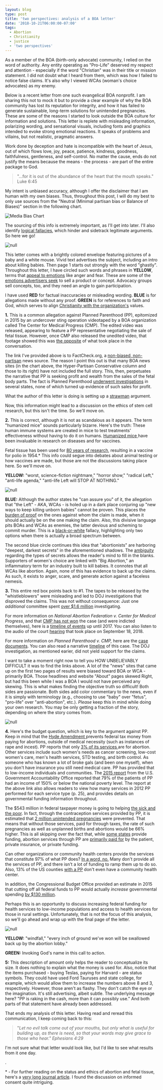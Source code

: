 ```yaml
---
layout: blog
type: post
title: 'two perspectives: analysis of a BOA letter'
date: '2018-10-21T06:00:00-07:00'
tags:
  - Abortion
  - Christianity
  - justice
  - 'two perspectives'
---
```

As a member of the BOA (birth-only advocate) community, I relied on the word of authority. Any entity operating as "Pro-Life" deserved my respect and attention - especially if the word "Christian" was in their title or mission statement. I did not doubt what I heard from them, which was how I failed to notice false claims. It's also why I viewed WCAs (woman's choice advocates) as my enemy.

Below is a recent letter from one such evangelical BOA nonprofit. I am sharing this not to mock it but to provide a clear example of why the BOA community has lost its reputation for integrity, and how it has failed to generate sustainable, long-term solutions for unintended pregnancies. These are some of the reasons I started to look outside the BOA culture for information and solutions. This letter is replete with misleading information, polarizing wording, and sensational visuals, including fonts and graphics intended to evoke strong emotional reactions. It speaks of problems and villains, but not realistic, pragmatic answers.

Work done by deception and hate is incompatible with the heart of Jesus, out of which flows love, joy, peace, patience, kindness, goodness, faithfulness, gentleness, and self-control. No matter the cause, ends do not justify the means because the means - the process - are part of the entire package to God.

> "...for it is out of the abundance of the heart that the mouth speaks." Luke 6:45

My intent is unbiased accuracy, although I offer the disclaimer that I am human with my own biases. Thus, throughout this post, I will do my best to only use sources from the "Neutral (Minimal partisan bias or Balance of Biases)" section in the following chart.

![Media Bias Chart](/images/uploads/media-bias-chart_version-3.1_watermark-min-2.jpg)

The sourcing of this info is extremely important, as I'll get into later. I'll also identify [logical fallacies](https://yourlogicalfallacyis.com), which hinder and sidetrack legitimate arguments. So here we go!

![null](/images/uploads/img_3098.png)

This letter comes with a brightly colored envelope featuring pictures of a baby and a white mouse. Vivid text advertises the subject, including an intro about killing babies. Then page 1 starts out strongly with the word "ghastly". Throughout this letter, I have circled such words and phrases in **YELLOW**, terms that [appeal to emotions](https://yourlogicalfallacyis.com/appeal-to-emotion) like anger and fear. These are some of the [emotions advertisers seek](https://contently.com/2016/02/18/6-emotions-that-will-make-or-break-your-content-strategy/) to sell a product or concept. Advocacy groups sell concepts, too, and they need an angle to gain participation.

I have used **RED** for factual inaccuracies or misleading wording. **BLUE** is for allegations made without any proof. **GREEN** is for references to faith and God, which serves to align [Christianity with the organization's](https://yourlogicalfallacyis.com/no-true-scotsman) values.

**1.** This is a common allegation against Planned Parenthood (PP), epitomized in 2015 by an undercover sting operation videotaped by a BOA organization called The Center for Medical Progress (CMP). The edited video was released, appearing to feature a PP representative negotiating the sale of fetal tissue. However, once CMP also released the unedited video, that footage showed this was [the opposite](https://www.factcheck.org/2015/07/unspinning-the-planned-parenthood-video/) of what took place in the conversation.

The link I've provided above is to FactCheck.org, a [non-biased, non-partisan](https://mediabiasfactcheck.com/factcheck/) news source. The reason I point this out is that many BOA news sites (in the chart above, the Hyper-Partisan Conservative column and those to its right) have not included the full story. This, then, perpetuates the narrative that PP is seeking profit and wealth from the sales of the fetal body parts. The fact is Planned Parenthood [underwent investigations](https://www.npr.org/2016/01/28/464594826/in-wake-of-videos-planned-parenthood-investigations-find-no-fetal-tissue-sales) in several states, none of which turned up evidence of such sales for profit.

What the author of this letter is doing is setting up a [strawman](https://yourlogicalfallacyis.com/strawman) argument.

Now, this information might lead to a discussion on the ethics of stem cell research, but this isn't the time. So we'll move on.

**2.** This is correct, although it is not as scandalous as it appears. The term "humanized mice" sounds particularly bizarre. Here's the truth: These human immune systems are created in mice to test treatments' effectiveness without having to do it on humans. [Humanized mice ](https://www.scientificamerican.com/article/the-truth-about-fetal-tissue-research/)have been invaluable in research on diseases and for vaccines.

Fetal tissue has been used for [80 years of research](https://www.usatoday.com/story/news/nation-now/2015/07/29/fetal-tissue-research-planned-parenthood/30839625/), resulting in a vaccine for polio in 1954.* This info could segue into debates about animal testing or how vaccines are made, but those are not the discussions taking place here. So we'll move on.

**YELLOW:** "worst, science-fiction nightmare," "horror show," "radical Left," "anti-life agenda," "anti-life Left will STOP AT NOTHING."

![null](/images/uploads/img_3099.png)

**BLUE:** Although the author states he "can assure you" of it, the allegation that "the Left" - AKA, WCAs - is holed up in a dark place conjuring up "new ways to keep killing unborn babies" cannot be proven. This places the [burden of proof](https://yourlogicalfallacyis.com/burden-of-proof) on the ones against whom the claim is made, when it should actually be on the one making the claim. Also, this divisive language pits BOAs and WCAs as enemies, the latter devious and scheming to commit murder. This is a [black-or-white](https://yourlogicalfallacyis.com/black-or-white) fallacy, highlighting only two options when there is actually a broad spectrum between.

The second blue circle continues this idea that "abortionists" are harboring "deepest, darkest secrets" in the aforementioned shadows. The [ambiguity](https://yourlogicalfallacyis.com/ambiguity) regarding the types of secrets allows the reader's mind to fill in the blanks. Supporters of women's choice are linked with "Big Abortion," an inflammatory term for an industry built to kill babies. It connotes that all WCAs like abortion. Again, none of this has evidence to back up the claims. As such, it exists to anger, scare, and generate action against a faceless nemesis.

**3.** This entire red box points back to #1. The tapes to be released by the "whistleblowers" were misleading and led to DOJ investigations that disproved the claims. This was not without consequence: Just one _additional_ committee spent [over $1.6 million](https://www.vox.com/2016/4/29/11469044/congress-planned-parenthood-witch-hunt-fetal-tissue-scientists) investigating.

For more information on _National Abortion Federation v. Center for Medical Progress_, and that [CMP has not won](https://www.law360.com/articles/1089086) the case (and were indicted themselves), here is a [timeline of events](https://prochoice.org/tag/center-for-medical-progress/) up until 2017. You can also listen to the audio of the court [hearing](https://www.courtlistener.com/audio/58285/national-abortion-federation-v-center-for-medical-progress/) that took place on September 18, 2018.

For more information on _Planned Parenthood v. CMP,_ here are the [case documents](https://law.justia.com/cases/federal/appellate-courts/ca9/16-16997/16-16997-2018-05-16.html). You can also read a narrative [timeline](https://www.christianpost.com/news/undercover-videos-alleging-illegal-aborted-baby-body-parts-selling-cant-be-given-to-cops-supreme-court-agrees-222372/) of this case. The DOJ investigation, as mentioned earier, did not yield support for the claims.

I want to take a moment right now to tell you HOW UNBELIEVABLY DIFFICULT it was to find the links above. A lot of the "news" sites that came up on the first two pages of results were biased toward BOA or WCA - primarily BOA. Those headlines and website "About" pages skewed Right, but had this been while I was a BOA I would not have perceived any skewing. This is what makes finding the objective truth so difficult! Both sides are passionate. Both sides add color commentary to the news, even if it is simply with terminology (e.g., choosing to use "baby" over "fetus", "pro-life" over "anti-abortion", etc.). _Please_ keep this in mind while doing your own research. You may be only getting a fraction of the story, depending on where the story comes from.

![null](/images/uploads/img_3100.png)

**4.** Here's the budget question, which is key to the argument against PP. Keep in mind that the [Hyde Amendment ](https://www.kff.org/womens-health-policy/perspective/the-hyde-amendment-and-coverage-for-abortion-services/)prevents federal tax money from paying for abortions, outside of medical necessity (such as instances of rape and incest). PP reports that only [3% of its services ](https://www.washingtonpost.com/news/fact-checker/wp/2015/08/12/for-planned-parenthood-abortion-stats-3-percent-and-94-percent-are-both-misleading/?fbclid=IwAR3keWCUBTetjr3uqIZ6rju92f0-_LSXUykTJ6hOqrWeimWCQ_Nin37AiDU&noredirect=on&utm_term=.6f9721b0146e)are for abortion. Other services include such women's needs as cancer screening, low-cost women's care, men's health services, STD testing, and birth control. As someone who has known a lot of broke gals (and been one myself), when you don't have insurance you still need medical care. PP has provided that to low-income individuals and communities. The [2015 report](https://www.gao.gov/assets/670/669194.pdf) from the U.S. Government Accountability Office reported that 79% of the patients of PP had an income of 150% or below the national poverty level. The report at the above link also allows readers to view how many services in 2012 PP performed for each service type (p. 25), and provides details on governmental funding information throughout.

The $543 million in federal taxpayer money is going to helping [the sick and the poor](https://www.biblegateway.com/passage/?search=Matthew+25%3A34-36&version=NRSV). In fact, through the contraception services provided by PP, it is estimated that [2 million unintended pregnancies](https://www.guttmacher.org/report/moving-forward-family-planning-era-health-reform) were prevented. That means that without those services, paid for through taxes, the rate of such pregnancies as well as unplanned births and abortions would be 66% higher. This is all skipping over the fact that, while [some states](https://www.kff.org/medicaid/state-indicator/abortion-under-medicaid/) provide funding, abortion services through PP are [primarily paid for](https://www.vox.com/cards/abortion-policy-in-america/who-pays-for-abortions) by the patient, private insurance, or private funding.

Can other organizations or community health centers provide the services that constitute 97% of what PP does? [In a word, no.](https://www.healthaffairs.org/do/10.1377/hblog20170127.058486/full/) Many don't provide all the services of PP, and there isn't a lot of funding to ramp them up to do so. Also, 13% of the US counties [with a PP](https://www.guttmacher.org/gpr/2017/05/federally-qualified-health-centers-vital-sources-care-no-substitute-family-planning?utm_source=Master+List&utm_campaign=e65360dd73-GPR18_RHIC_2017_05_15&utm_medium=email&utm_term=0_9ac83dc920-e65360dd73-260649117) don't even have a community health center.

In addition, the Congressional Budget Office provided an estimate in 2015 that cutting off all federal funds to PP would actually _increase_ governmental spending [by $130 million](https://www.cbo.gov/sites/default/files/114th-congress-2015-2016/costestimate/ltrpermanentdefundplannedparenthood.pdf).

Perhaps this is an opportunity to discuss increasing federal funding for health services to low-income populations and access to health services for those in rural settings. Unfortunately, that is not the focus of this analysis, so we'll go ahead and wrap up with the final page of the letter.

![null](/images/uploads/img_3102.png)

**YELLOW:** "windfall," "every inch of ground we've won will be swallowed back up by the abortion lobby."

**GREEN:** Invoking God's name in this call to action.

**5:** This description of amount only helps the reader to conceptualize its size. It does nothing to explain what the money is used for. Also, notice that the items purchased - buying Teslas, paying for Harvard - are status symbols. They could have used Ford Tauruses and state college, for example, which would allow them to increase the numbers above 8 and 3, respectively. However, those aren't as flashy. They don't catch the eye or the imagination. It's still advertising, albeit subtle. The underlying message here? "PP is raking in the cash, more than it can possibly use." And both parts of that statement have already been addressed.

That ends my analysis of this letter. Having read and reread this communication, I keep coming back to this:

> "_Let no evil talk come out of your mouths, but only what is useful for building up, as there is need, so that your words may give grace to those who hear." Ephesians 4:29_

I'm not sure what that letter would look like, but I'd like to see what results from it one day.

.

\* - For further reading on the status and ethics of abortion and fetal tissue, here's a [very long journal article](http://harvardjlg.com/wp-content/uploads/2012/01/jlg-winter-4.pdf). I found the discussion on informed consent quite intriguing.
